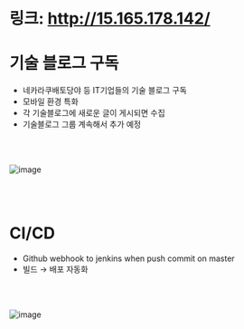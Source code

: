 # 링크: http://15.165.178.142/

# 기술 블로그 구독 
- 네카라쿠배토당야 등 IT기업들의 기술 블로그 구독
- 모바일 환경 특화
- 각 기술블로그에 새로운 글이 게시되면 수집
- 기술블로그 그룹 계속해서 추가 예정

<br />
<br />

![image](https://user-images.githubusercontent.com/71188307/110321314-d8edbf80-8054-11eb-97d8-a764909eb723.png)

<br />
<br />

# CI/CD
- Github webhook to jenkins when push commit on master
- 빌드 → 배포 자동화

<br />
<br />

![image](https://user-images.githubusercontent.com/71188307/110320998-70064780-8054-11eb-99ea-46a75f9628e6.png)
